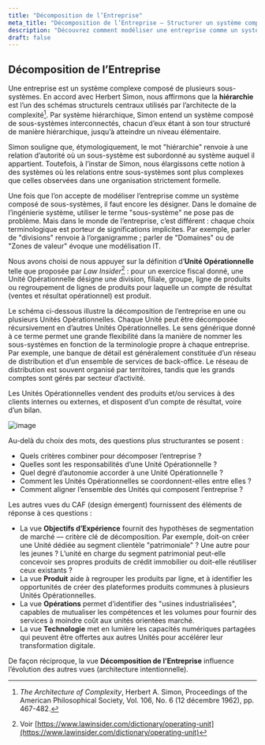 ```yaml
---
title: "Décomposition de l’Entreprise"
meta_title: "Décomposition de l’Entreprise – Structurer un système complexe"
description: "Découvrez comment modéliser une entreprise comme un système hiérarchique de sous-systèmes appelés 'Unités Opérationnelles', en lien avec les autres vues du Framework de Continuous Architecture."
draft: false
---
```


## Décomposition de l’Entreprise

Une entreprise est un système complexe composé de plusieurs sous-systèmes. En accord avec Herbert Simon, nous affirmons que la **hiérarchie** est l’un des schémas structurels centraux utilisés par l’architecte de la complexité[^1]. Par système hiérarchique, Simon entend un système composé de sous-systèmes interconnectés, chacun d’eux étant à son tour structuré de manière hiérarchique, jusqu’à atteindre un niveau élémentaire.

Simon souligne que, étymologiquement, le mot "hiérarchie" renvoie à une relation d’autorité où un sous-système est subordonné au système auquel il appartient. Toutefois, à l’instar de Simon, nous élargissons cette notion à des systèmes où les relations entre sous-systèmes sont plus complexes que celles observées dans une organisation strictement formelle.

Une fois que l’on accepte de modéliser l’entreprise comme un système composé de sous-systèmes, il faut encore les désigner. Dans le domaine de l’ingénierie système, utiliser le terme "sous-système" ne pose pas de problème. Mais dans le monde de l’entreprise, c’est différent : chaque choix terminologique est porteur de significations implicites. Par exemple, parler de "divisions" renvoie à l’organigramme ; parler de "Domaines" ou de "Zones de valeur" évoque une modélisation IT.

Nous avons choisi de nous appuyer sur la définition d’**Unité Opérationnelle** telle que proposée par *Law Insider*[^2] : pour un exercice fiscal donné, une Unité Opérationnelle désigne une division, filiale, groupe, ligne de produits ou regroupement de lignes de produits pour laquelle un compte de résultat (ventes et résultat opérationnel) est produit.

Le schéma ci-dessous illustre la décomposition de l’entreprise en une ou plusieurs Unités Opérationnelles. Chaque Unité peut être décomposée récursivement en d’autres Unités Opérationnelles. Le sens générique donné à ce terme permet une grande flexibilité dans la manière de nommer les sous-systèmes en fonction de la terminologie propre à chaque entreprise. Par exemple, une banque de détail est généralement constituée d’un réseau de distribution et d’un ensemble de services de back-office. Le réseau de distribution est souvent organisé par territoires, tandis que les grands comptes sont gérés par secteur d’activité.

Les Unités Opérationnelles vendent des produits et/ou services à des clients internes ou externes, et disposent d’un compte de résultat, voire d’un bilan.

![image](./images/framework/enterprise-decomposition.svg)

Au-delà du choix des mots, des questions plus structurantes se posent :

* Quels critères combiner pour décomposer l’entreprise ?
* Quelles sont les responsabilités d’une Unité Opérationnelle ?
* Quel degré d’autonomie accorder à une Unité Opérationnelle ?
* Comment les Unités Opérationnelles se coordonnent-elles entre elles ?
* Comment aligner l’ensemble des Unités qui composent l’entreprise ?

Les autres vues du CAF (design émergent) fournissent des éléments de réponse à ces questions :

* La vue **Objectifs d’Expérience** fournit des hypothèses de segmentation de marché — critère clé de décomposition. Par exemple, doit-on créer une Unité dédiée au segment clientèle "patrimoniale" ? Une autre pour les jeunes ? L’unité en charge du segment patrimonial peut-elle concevoir ses propres produits de crédit immobilier ou doit-elle réutiliser ceux existants ?
* La vue **Produit** aide à regrouper les produits par ligne, et à identifier les opportunités de créer des plateformes produits communes à plusieurs Unités Opérationnelles.
* La vue **Opérations** permet d’identifier des "usines industrialisées", capables de mutualiser les compétences et les volumes pour fournir des services à moindre coût aux unités orientées marché.
* La vue **Technologie** met en lumière les capacités numériques partagées qui peuvent être offertes aux autres Unités pour accélérer leur transformation digitale.

De façon réciproque, la vue **Décomposition de l’Entreprise** influence l’évolution des autres vues (architecture intentionnelle).

[^1]: *The Architecture of Complexity*, Herbert A. Simon, Proceedings of the American Philosophical Society, Vol. 106, No. 6 (12 décembre 1962), pp. 467-482.  
[^2]: Voir [https://www.lawinsider.com/dictionary/operating-unit](https://www.lawinsider.com/dictionary/operating-unit)
